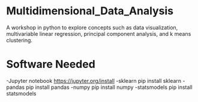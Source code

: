 # Multidimensional_Data_Analysis
A workshop in python to explore concepts such as data visualization, multivariable linear regression, principal component analysis, and k means clustering.

# Software Needed
-Jupyter notebook
  https://jupyter.org/install
-sklearn 
  pip install sklearn
-pandas
  pip install pandas
-numpy
  pip install numpy
-statsmodels
  pip install statsmodels

